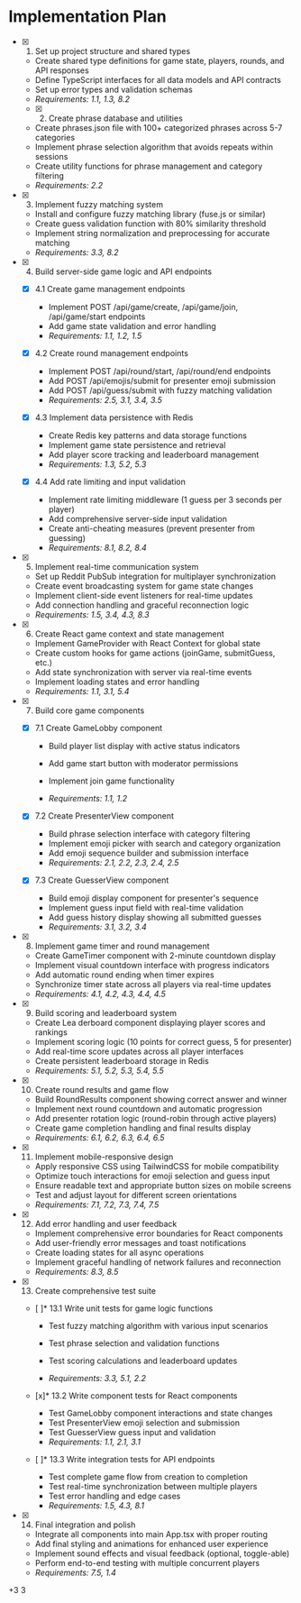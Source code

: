 # Implementation Plan

- [x] 1. Set up project structure and shared types

  - Create shared type definitions for game state, players, rounds, and API responses
  - Define TypeScript interfaces for all data models and API contracts
  - Set up error types and validation schemas
  - _Requirements: 1.1, 1.3, 8.2_
  - [x] 2. Create phrase database and utilities

  - Create phrases.json file with 100+ categorized phrases across 5-7 categories
  - Implement phrase selection algorithm that avoids repeats within sessions
  - Create utility functions for phrase management and category filtering
  - _Requirements: 2.2_

- [x] 3. Implement fuzzy matching system

  - Install and configure fuzzy matching library (fuse.js or similar)
  - Create guess validation function with 80% similarity threshold
  - Implement string normalization and preprocessing for accurate matching
  - _Requirements: 3.3, 8.2_

- [x] 4. Build server-side game logic and API endpoints

  - [x] 4.1 Create game management endpoints

    - Implement POST /api/game/create, /api/game/join, /api/game/start endpoints
    - Add game state validation and error handling
    - _Requirements: 1.1, 1.2, 1.5_

  - [x] 4.2 Create round management endpoints

    - Implement POST /api/round/start, /api/round/end endpoints
    - Add POST /api/emojis/submit for presenter emoji submission
    - Add POST /api/guess/submit with fuzzy matching validation
    - _Requirements: 2.5, 3.1, 3.4, 3.5_

  - [x] 4.3 Implement data persistence with Redis

    - Create Redis key patterns and data storage functions
    - Implement game state persistence and retrieval
    - Add player score tracking and leaderboard management
    - _Requirements: 1.3, 5.2, 5.3_

  - [x] 4.4 Add rate limiting and input validation

    - Implement rate limiting middleware (1 guess per 3 seconds per player)
    - Add comprehensive server-side input validation
    - Create anti-cheating measures (prevent presenter from guessing)
    - _Requirements: 8.1, 8.2, 8.4_

- [x] 5. Implement real-time communication system

  - Set up Reddit PubSub integration for multiplayer synchronization
  - Create event broadcasting system for game state changes
  - Implement client-side event listeners for real-time updates
  - Add connection handling and graceful reconnection logic
  - _Requirements: 1.5, 3.4, 4.3, 8.3_

- [x] 6. Create React game context and state management

  - Implement GameProvider with React Context for global state
  - Create custom hooks for game actions (joinGame, submitGuess, etc.)
  - Add state synchronization with server via real-time events
  - Implement loading states and error handling
  - _Requirements: 1.1, 3.1, 5.4_

- [x] 7. Build core game components

  - [x] 7.1 Create GameLobby component

    - Build player list display with active status indicators

    - Add game start button with moderator permissions
    - Implement join game functionality
    - _Requirements: 1.1, 1.2_

  - [x] 7.2 Create PresenterView component

    - Build phrase selection interface with category filtering
    - Implement emoji picker with search and category organization
    - Add emoji sequence builder and submission interface
    - _Requirements: 2.1, 2.2, 2.3, 2.4, 2.5_

  - [x] 7.3 Create GuesserView component

    - Build emoji display component for presenter's sequence
    - Implement guess input field with real-time validation
    - Add guess history display showing all submitted guesses
    - _Requirements: 3.1, 3.2, 3.4_

- [x] 8. Implement game timer and round management

  - Create GameTimer component with 2-minute countdown display
  - Implement visual countdown interface with progress indicators
  - Add automatic round ending when timer expires
  - Synchronize timer state across all players via real-time updates
  - _Requirements: 4.1, 4.2, 4.3, 4.4, 4.5_

- [x] 9. Build scoring and leaderboard system

  - Create Lea derboard component displaying player scores and rankings
  - Implement scoring logic (10 points for correct guess, 5 for presenter)
  - Add real-time score updates across all player interfaces
  - Create persistent leaderboard storage in Redis
  - _Requirements: 5.1, 5.2, 5.3, 5.4, 5.5_

- [x] 10. Create round results and game flow

  - Build RoundResults component showing correct answer and winner
  - Implement next round countdown and automatic progression
  - Add presenter rotation logic (round-robin through active players)
  - Create game completion handling and final results display
  - _Requirements: 6.1, 6.2, 6.3, 6.4, 6.5_

- [x] 11. Implement mobile-responsive design

  - Apply responsive CSS using TailwindCSS for mobile compatibility
  - Optimize touch interactions for emoji selection and guess input
  - Ensure readable text and appropriate button sizes on mobile screens
  - Test and adjust layout for different screen orientations
  - _Requirements: 7.1, 7.2, 7.3, 7.4, 7.5_

- [x] 12. Add error handling and user feedback

  - Implement comprehensive error boundaries for React components
  - Add user-friendly error messages and toast notifications
  - Create loading states for all async operations
  - Implement graceful handling of network failures and reconnection
  - _Requirements: 8.3, 8.5_

- [x] 13. Create comprehensive test suite








  - [ ]\* 13.1 Write unit tests for game logic functions
    - Test fuzzy matching algorithm with various input scenarios
    - Test phrase selection and validation functions


    - Test scoring calculations and leaderboard updates
    - _Requirements: 3.3, 5.1, 2.2_
  - [x]\* 13.2 Write component tests for React components


    - Test GameLobby component interactions and state changes
    - Test PresenterView emoji selection and submission
    - Test GuesserView guess input and validation
    - _Requirements: 1.1, 2.1, 3.1_
  - [ ]\* 13.3 Write integration tests for API endpoints
    - Test complete game flow from creation to completion
    - Test real-time synchronization between multiple players
    - Test error handling and edge cases
    - _Requirements: 1.5, 4.3, 8.1_

- [x] 14. Final integration and polish








  - Integrate all components into main App.tsx with proper routing
  - Add final styling and animations for enhanced user experience
  - Implement sound effects and visual feedback (optional, toggle-able)
  - Perform end-to-end testing with multiple concurrent players
  - _Requirements: 7.5, 1.4_

+3
3
